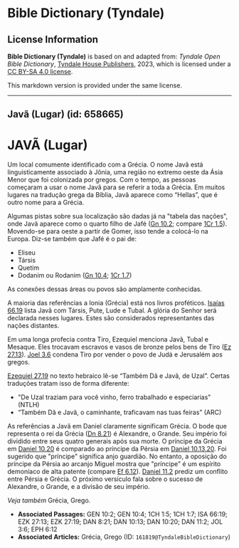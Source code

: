 # Bible Dictionary (Tyndale)

## License Information

**Bible Dictionary (Tyndale)** is based on and adapted from: _Tyndale Open Bible Dictionary_, [Tyndale House Publishers](https://tyndaleopenresources.com/), 2023, which is licensed under a [CC BY-SA 4.0 license](https://creativecommons.org/licenses/by-sa/4.0/legalcode.en).

This markdown version is provided under the same license.



--------------------------------

## Javã (Lugar) (id: 658665)

JAVÃ (Lugar)
============

Um local comumente identificado com a Grécia. O nome Javã está linguisticamente associado à Jônia, uma região no extremo oeste da Ásia Menor que foi colonizada por gregos. Com o tempo, as pessoas começaram a usar o nome Javã para se referir a toda a Grécia. Em muitos lugares na tradução grega da Bíblia, Javã aparece como “Hellas”, que é outro nome para a Grécia.

Algumas pistas sobre sua localização são dadas já na "tabela das nações", onde Javã aparece como o quarto filho de Jafé ([Gn 10\.2](https://ref.ly/Gen10:2); compare [1Cr 1\.5](https://ref.ly/1Chr1:5)). Movendo\-se para oeste a partir de Gomer, isso tende a colocá\-lo na Europa. Diz\-se também que Jafé é o pai de:

* Eliseu
* Társis
* Quetim
* Dodanim ou Rodanim ([Gn 10\.4](https://ref.ly/Gen10:4); [1Cr 1\.7](https://ref.ly/1Chr1:7))

As conexões dessas áreas ou povos são amplamente conhecidas.

A maioria das referências a Ionia (Grécia) está nos livros proféticos. [Isaías 66\.19](https://ref.ly/Isa66:19) lista Javã com Társis, Pute, Lude e Tubal. A glória do Senhor será declarada nesses lugares. Estes são considerados representantes das nações distantes.

Em uma longa profecia contra Tiro, Ezequiel menciona Javã, Tubal e Mesaque. Eles trocavam escravos e vasos de bronze pelos bens de Tiro ([Ez 27\.13](https://ref.ly/Ezek27:13)). [Joel 3\.6](https://ref.ly/Joel3:6) condena Tiro por vender o povo de Judá e Jerusalém aos gregos.

[Ezequiel 27\.19](https://ref.ly/Ezek27:19) no texto hebraico lê\-se “Também Dã e Javã, de Uzal”. Certas traduções tratam isso de forma diferente:

* "De Uzal traziam para você vinho, ferro trabalhado e especiarias" (NTLH)
* “Também Dã e Javã, o caminhante, traficavam nas tuas feiras” (ARC)

As referências a Javã em Daniel claramente significam Grécia. O bode que representa o rei da Grécia ([Dn 8\.21](https://ref.ly/Dan8:21)) é Alexandre, o Grande. Seu império foi dividido entre seus quatro generais após sua morte. O príncipe da Grécia em [Daniel 10\.20](https://ref.ly/Dan10:20) é comparado ao príncipe da Pérsia em [Daniel 10\.13,20](https://ref.ly/Dan10:13,Dan10:20). Foi sugerido que "príncipe" significa anjo guardião. No entanto, a oposição do príncipe da Pérsia ao arcanjo Miguel mostra que "príncipe" é um espírito demoníaco de alta patente (compare [Ef 6\.12](https://ref.ly/Eph6:12)). [Daniel 11\.2](https://ref.ly/Dan11:2) prediz um conflito entre Pérsia e Grécia. O próximo versículo fala sobre o sucesso de Alexandre, o Grande, e a divisão de seu império.

*Veja também* Grécia, Grego.

* **Associated Passages:** GEN 10:2; GEN 10:4; 1CH 1:5; 1CH 1:7; ISA 66:19; EZK 27:13; EZK 27:19; DAN 8:21; DAN 10:13; DAN 10:20; DAN 11:2; JOL 3:6; EPH 6:12
* **Associated Articles:** Grécia, Grego (ID: `161819@TyndaleBibleDictionary`)

